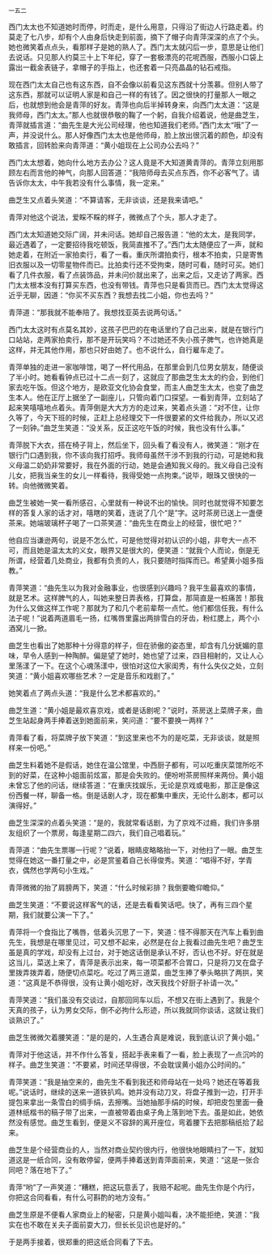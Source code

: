     一五二 

   西门太太也不知道她时而停，时而走，是什么用意，只得沿了街边人行路走着。约莫走了七八步，却有个人由身后快走到前面，摘下了帽子向青萍深深的点了个头。她也微笑着点点头，看那样子是她的熟人了。西门太太就闪后一步，意思是让他们去说话。只见那人约莫三十上下年纪，穿了一套极漂亮的花呢西服，西服小口袋上露出一截金表链子，拿帽子的手指上，也还套着一只亮晶晶的钻石戒指。

   现在西门太太自己也有这东西，自不会像以前看见这东西就十分羡慕。但别人带了这东西，那就可以证明人家是和自己一样的有钱了。因之很快的打量那人一眼之后，也就想到他会是青萍的好友。青萍也向后半掉转身来，向西门太太道：“这是我师母，西门太太。”那人也就很恭敬的鞠了一个躬，自我介绍着说，他是曲芝生，青萍就插言道：“曲先生是大光公司经理，他也知道我们老师。”西门太太“哦”了一声，并没说什么。那人好像西门太太也是他师母，脸上放出很沉着的颜色，却没有敢插言，回转脸来向青萍道：“黄小姐现在上公司办公去吗？”

   西门太太想着，她向什么地方去办公？这人竟是不大知道黄青萍的。青萍立刻用那顾左右而言他的神气，向那人回答道：“我陪师母去买点东西，你不必客气了。请告诉你太太，中午我若没有什么事情，我一定来。”

   曲芝生又点着头笑道：“不算请客，无非谈谈，还是我来请吧。”

   青萍对他这个说法，爱睬不睬的样子，微微点了个头，那人才走了。

   西门太太知道她交际广阔，并未问话。她却自己报告道：“他的太太，是我同学，最近遇着了，一定要招待我吃顿饭，我简直推不了。”西门太太随便应了一声，就和她走着，在附近一家拍卖行，看了一看。重庆所谓拍卖行，根本不拍卖，只是寄售旧衣服以及一切零星物件而已。比拍卖行还不受拘束，随时可看，随时可买。她们看了几件衣服，看了点装饰品，并未问价就出来了，出来之后，又走访了两家。西门太太根本没有打算买东西，也没有带钱。青萍也只是看货而已。西门太太觉得这近乎无聊，因道：“你买不买东西？我想去找二小姐，你也去吗？”

   青萍道：“那我就不能奉陪了。我想找亚英去说两句话。”

   西门太太这时有点莫名其妙，这孩子巴巴的在电话里约了自己出来，就是在银行门口站站，走两家拍卖行，那不是开玩笑吗？不过她还不失小孩子脾气，也许她真是这样，并无其他作用，那也只好由她了。也不说什么，自行雇车走了。

   青萍单独的走进一家咖啡馆，喝了一杯代用品，在那里会到几位男女朋友，随便谈了半小时。她看看钟点已过十二点一刻了，这就应了那曲芝生太太的约会，到他们家去吃午饭。但这个地方，是欧亚文化协会食堂，而主人曲芝生太太，也变了曲芝生本人。他在正厅上据坐了一副座儿，只管向着门口探望。一看到青萍，立刻站了起来笑嘻嘻地点着头。青萍倒是大大方方的走过来，笑着点头道：“对不住，让你久等了，今天下班的时候，正赶上总经理交下一件很要紧的文件给我办，所以又迟了一刻钟。”曲芝生笑道：“没关系，反正这吃午饭的时候，我也没有什么事。”

   青萍脱下大衣，搭在椅子背上，然后坐下，回头看了看没有人，微笑道：“刚才在银行门口遇到我，你不该向我打招呼。我师母虽然干涉不到我的行动，可是她和我义母温二奶奶非常要好，我在外面的行动，她是会通知我义母的。我义母自己没有儿女，把我当亲生的女儿一样看待，我得受她一点拘束。”说毕，眼珠又很快的一转。向他微微笑着。

   曲芝生被她一笑一看所感召，心里就有一种说不出的愉快。同时也就觉得不知要怎样的答复人家的话才对，嘻瞎的笑着，连说了几个“是”字。这时茶房已送上一盏便茶来。她端玻璃杯子喝了一口茶笑道：“曲先生在商业上的经营，很忙吧？”

   他自应当谦逊两句，说是不怎么忙，可是他觉得对初认识的小姐，非夸大一点不可，而且她是温太太的义女，眼界又是很大的，便笑道：“就我个人而论，倒是无所谓，经营着几处商业，我都有负责的人，我只要随时指挥而已。希望黄小姐多指教。”

   青萍笑道：“曲先生以为我对金融事业，也很感到兴趣吗？我平生最喜欢的事情，就是艺术。这样脾气的人，叫她来整日弄表格，打算盘，那简直是一桩痛苦！那我为什么又做这样工作呢？那就为了和几个老前辈帮一点忙。他们都信任我，有什么法子呢！”说着两道眉毛一扬，红嘴唇里露出两排雪白的牙齿，粉红腮上，两个小酒窝儿一掀。

   曲芝生也看出了她那种十分得意的样子，但在骄傲的姿态里，却含有几分妩媚的意味，早令人感到一种陶醉。偏是望了她时，她也望了过来，四目相射的，又让人心里荡漾了一下。在这个心魂荡漾中，很怕对这位大家闺秀，有什么失仪之处，立刻笑道：“黄小姐喜欢哪些艺术？一定是音乐和戏剧了。”

   她笑着点了两点头道：“我是什么艺术都喜欢的。”

   曲芝生道：“黄小姐是最欢喜京戏，或者是话剧呢？”说时，茶房送上菜牌子来，曲芝生站起身两手捧着送到她面前来，笑问道：“要不要换一两样？”

   青萍看了看，将菜牌子放下笑道：“到这里来也不为的是吃菜，无非谈谈，就是照样来一份吧。”

   曲芝生料着她不是假话，她住在温公馆里，中西厨子都有，可以吃重庆菜馆所吃不到的好菜，在这种小姐面前炫富，那是会失败的。便吩咐茶房照样来两份。黄小姐未曾忘了他的问话，继续答道：“在重庆找娱乐，无论是京戏或电影，那正是像这份西餐一样，聊备一格。倒是话剧人才，现在都集中重庆，无论什么剧本，都可以演得好。”

   曲芝生深深的点着头笑道：“是的，我就常看话剧，为了京戏不过瘾，我们许多朋友组织了一个票房，每逢星期二四六，我们自己唱着玩。”

   青萍道：“曲先生票哪一行呢？”说着，眼睛皮略略抬一下，对他扫了一眼。曲芝生觉得在她这一番打量之中，必是赏鉴着自己长得俊秀。笑道：“唱得不好，学青衣，偶然也学两句小生戏。”

   青萍微微的抬了肩膀两下，笑道：“什么时候彩排？我倒要瞻仰瞻仰。”

   曲芝生笑道：“不要说这样客气的话，还是去看看笑话吧。快了，再有三四个星期，我们就要公演一下了。”

   青萍将一个食指比了嘴唇，低着头沉思了一下，笑道：怪不得那天在汽车上看到曲先生，我想是在哪里见过，可又想不起来，必然是在台上我看过曲先生吧？曲芝生虽是真的学戏，却没有上过台，对于她这话倒是承认不好，否认也不好。好在就是这当儿，菜送上来了，青萍是表示出来，每一项菜都不合胃口，只是将刀叉在盘子里拨弄拨弄着，随便切点菜吃。吃过了两三道菜，曲芝生捧了拳头略拱了两拱，笑道：“这真是不恭得很，没有让黄小姐吃好，改天我找个好厨子补请一次。”

   青萍笑道：“我们虽没有交谈过，自那回同车以后，不想又在街上遇到了。我是个天真的孩子，认为男女交际，倒不必拘什么形迹，所以我就同你谈话，这就让我们谈熟识了。”

   曲芝生微微欠着腰笑道：“是的是的，人生遇合真是难说，我到底认识了黄小姐。”

   青萍对于他这话，并不作什么答复，搭起手表来看了一看，脸上表现了一点沉吟的样子。曲芝生笑道：“不要紧，时间还早得很，不会耽误黄小姐办公时间的。”

   青萍笑道：“我是抽空来的，曲先生不看到我还和师母站在一处吗？她还在等着我呢。”说话时，继续的送来一道铁扒鸡。她并没有动刀叉，将盘子推到一边，打开手提包来拿出一条雪白的绸手绢，去擦嘴。当她抽那手绢的时候，却把皮包里面一叠道林纸楷书的稿子带了出来，一直被带着由桌子角上落到地下去。虽是如此，她依然没有感觉。曲芝生看到，便是义不容辞的离开座位，弯着腰下去把那稿纸拾了起来。

   曲芝生是个经营商业的人，当然对商业契约很内行，他很快地眼睛扫了一下，就知道这是一纸合同，没有敢停留，便两手捧着送到青萍面前来，笑道：“这是一张合同吧？落在地下了。”

   青萍“哟”了一声笑道：“糟糕，把这玩意丢了，我赔不起呢。曲先生你是个内行，你把这合同看看，有什么可斟酌的地方没有。”

   曲芝生原是不便看人家商业上的秘密，只是黄小姐叫看，决不能拒绝，笑道：“我实在也不敢在关夫子面前耍大刀，但长长见识也是好的。”

   于是两手接着，很郑重的把这纸合同看了下去。

